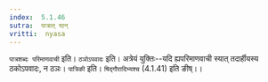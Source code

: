 ```yaml
---
index:  5.1.46
sutra:  पात्रात् ष्ठन्
vritti:  nyasa
---
```


`पात्रशब्दः परिमाणवाची` इति। `ठञोऽपवादः` इति। अत्रेयं युक्तिः--यदि ह्यपरिमाणवाची स्यात् तदार्हीयस्य ठकोऽपवादः, न ठञः। `पात्रिकी` इति। `षिद्गौरादिभ्यश्च` (4.1.41) इति ङीष्।।

